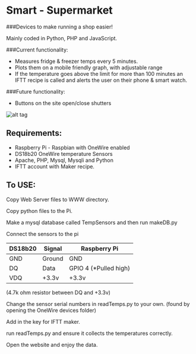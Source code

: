 # Smart - Supermarket

###Devices to make running a shop easier!

Mainly coded in Python, PHP and JavaScript.

###Current functionality:
- Measures fridge & freezer temps every 5 minutes.
- Plots them on a mobile friendly graph, with adjustable range
- If the temperature goes above the limit for more than 100 minutes an IFTT recipe is called and alerts the user on their phone & smart watch.



###Future functionality:
- Buttons on the site open/close shutters

![alt tag](https://raw.githubusercontent.com/R-Kearney/Smart-Shop/blob/master/screenshot.jpg)

## Requirements:
- Raspberry Pi - Raspbian with OneWire enabled
- DS18b20 OneWire temperature Sensors
- Apache, PHP, Mysql, Mysqli and Python
- IFTT account with Maker recipe.



## To USE:
Copy Web Server files to WWW directory.

Copy python files to the Pi.

Make a mysql database called TempSensors and then run makeDB.py

Connect the sensors to the pi





| DS18b20 | Signal | Raspberry Pi          |
| ------- |--------| ----------------------|
| GND     | Ground | GND                   |
| DQ      | Data   | GPIO 4 (*Pulled high) |
| VDQ     | +3.3v  | +3.3v                 |

(4.7k ohm resistor between DQ and +3.3v)





Change the sensor serial numbers in readTemps.py to your own. (found by opening the OneWire devices folder)

Add in the key for IFTT maker.

run readTemps.py and ensure it collects the temperatures correctly.

Open the website and enjoy the data.
